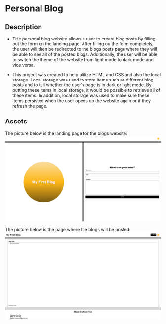 # Personal Blog

## Description

- THe personal blog website allows a user to create blog posts by filling out the form on the landing page. After filling ou the form completely, the user will then be redirected to the blogs posts page where they will be able to see all of the posted blogs. Additionally, the user will be able to switch the theme of the website from light mode to dark mode and vice versa.

* This project was created to help utilize HTML and CSS and also the local storage. Local storage was used to store items such as different blog posts and to tell whether the user's page is in dark or light mode. By putting these items in local storage, it would be possible to retrieve all of these items. In addition, local storage was used to make sure these items persisted when the user opens up the website again or if they refresh the page.

## Assets

The picture below is the landing page for the blogs website:
![](./assets/images/blog-landing-page.png)

The picture below is the page where the blogs will be posted:
![](./assets/images/blogs-page.png)
